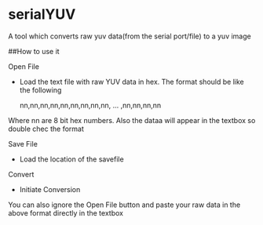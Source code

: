 serialYUV
=========

A tool which converts raw yuv data(from the serial port/file) to a yuv image

##How to use it

Open File

- Load the text file with raw YUV data in hex. The format should be like the following

	nn,nn,nn,nn,nn,nn,nn,nn,nn, ... ,nn,nn,nn,nn

Where nn are 8 bit hex numbers. Also the dataa will appear in the textbox so double chec the format


Save File

- Load the location of the savefile

Convert

- Initiate Conversion

You can also ignore the Open File button and paste your raw data in the above format directly in the textbox
